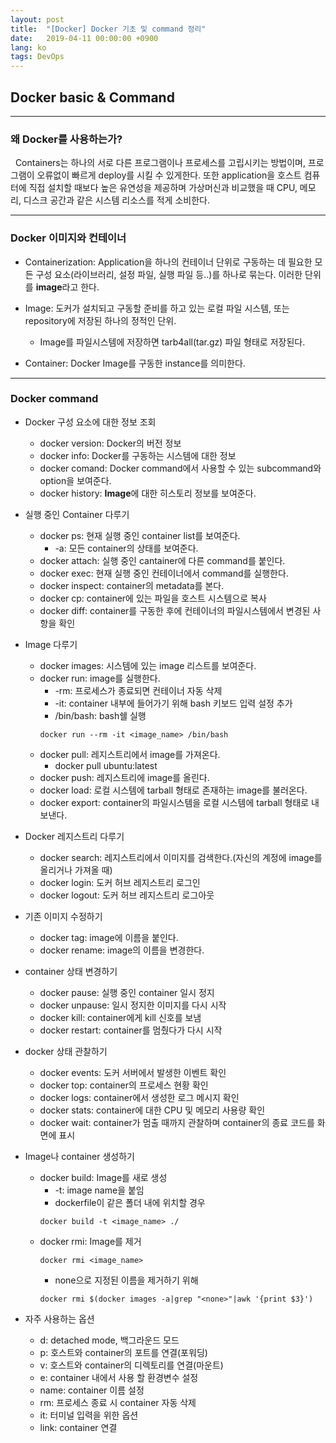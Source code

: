 ```yaml
---
layout: post
title:  "[Docker] Docker 기초 및 command 정리"
date:   2019-04-11 00:00:00 +0900
lang: ko
tags: DevOps
---
```

## Docker basic & Command ##
<hr>

### 왜 Docker를 사용하는가? ###
&nbsp;&nbsp;Containers는 하나의 서로 다른 프로그램이나 프로세스를 고립시키는 방법이며, 프로그램이 오류없이 빠르게 deploy를 시킬 수 있게한다. 또한 application을 호스트 컴퓨터에 직접 설치할 때보다 높은 유연성을 제공하며 가상머신과 비교했을 때 CPU, 메모리, 디스크 공간과 같은 시스템 리소스를 적게 소비한다.

<hr>

### Docker 이미지와 컨테이너 ###
* Containerization: Application을 하나의 컨테이너 단위로 구동하는 데 필요한 모든 구성 요소(라이브러리, 설정 파일, 실행 파일 등..)를 하나로 묶는다. 이러한 단위를 **image**라고 한다.

* Image: 도커가 설치되고 구동할 준비를 하고 있는 로컬 파일 시스템, 또는 repository에 저장된 하나의 정적인 단위.
  - Image를 파일시스템에 저장하면 tarb4all(tar.gz) 파일 형태로 저장된다.

* Container: Docker Image를 구동한 instance를 의미한다.

<hr>

### Docker command ###
* Docker 구성 요소에 대한 정보 조회
  - docker version: Docker의 버전 정보
  - docker info: Docker를 구동하는 시스템에 대한 정보
  - docker comand: Docker command에서 사용할 수 있는 subcommand와 option을 보여준다.
  - docker history: **Image**에 대한 히스토리 정보를 보여준다.

* 실행 중인 Container 다루기
  - docker ps: 현재 실행 중인 container list를 보여준다.
    + -a: 모든 container의 상태를 보여준다.
  - docker attach: 실행 중인 cantainer에 다른 command를 붙인다.
  - docker exec: 현재 실행 중인 컨테이너에서 command를 실행한다.
  - docker inspect: container의 metadata를 본다.
  - docker cp: container에 있는 파일을 호스트 시스템으로 복사
  - docker diff: container를 구동한 후에 컨테이너의 파일시스템에서 변경된 사항을 확인

* Image 다루기
  - docker images: 시스템에 있는 image 리스트를 보여준다.
  - docker run: image를 실행한다.
    + -rm: 프로세스가 종료되면 컨테이너 자동 삭제
    + -it: container 내부에 들어가기 위해 bash 키보드 입력 설정 추가
    + /bin/bash: bash쉘 실행
    ~~~
    docker run --rm -it <image_name> /bin/bash
    ~~~
  - docker pull: 레지스트리에서 image를 가져온다.
    + docker pull ubuntu:latest
  - docker push: 레지스트리에 image를 올린다.
  - docker load: 로컬 시스템에 tarball 형태로 존재하는 image를 불러온다.
  - docker export: container의 파일시스템을 로컬 시스템에 tarball 형태로 내보낸다.

* Docker 레지스트리 다루기
  - docker search: 레지스트리에서 이미지를 검색한다.(자신의 계정에 image를 올리거나 가져올 때)
  - docker login: 도커 허브 레지스트리 로그인
  - docker logout: 도커 허브 레지스트리 로그아웃

* 기존 이미지 수정하기
  - docker tag: image에 이름을 붙인다.
  - docker rename: image의 이름을 변경한다.

* container 상태 변경하기
  - docker pause: 실행 중인 container 일시 정지
  - docker unpause: 일시 정지한 이미지를 다시 시작
  - docker kill: container에게 kill 신호를 보냄 
  - docker restart: container를 멈췄다가 다시 시작

* docker 상태 관찰하기
  - docker events: 도커 서버에서 발생한 이벤트 확인
  - docker top: container의 프로세스 현황 확인
  - docker logs: container에서 생성한 로그 메시지 확인
  - docker stats: container에 대한 CPU 및 메모리 사용량 확인
  - docker wait: container가 멈출 때까지 관찰하며 container의 종료 코드를 화면에 표시

* Image나 container 생성하기
  - docker build: Image를 새로 생성
    + -t: image name을 붙임
    + dockerfile이 같은 폴더 내에 위치할 경우
    ~~~
    docker build -t <image_name> ./
    ~~~
  - docker rmi: Image를 제거
    ~~~
    docker rmi <image_name>
    ~~~
    + none으로 지정된 이름을 제거하기 위해
    ~~~
    docker rmi $(docker images -a|grep "<none>"|awk '{print $3}')
    ~~~

* 자주 사용하는 옵션
  - d: detached mode, 백그라운드 모드
  - p: 호스트와 container의 포트를 연결(포워딩)
  - v: 호스트와 container의 디렉토리를 연결(마운트)
  - e: container 내에서 사용 할 환경변수 설정
  - name: container 이름 설정
  - rm: 프로세스 종료 시 container 자동 삭제
  - it: 터미널 입력을 위한 옵션
  - link: container 연결
